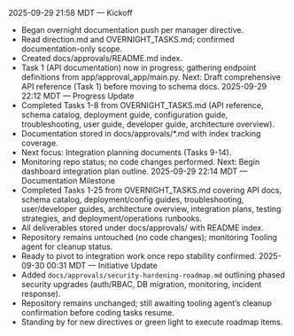 2025-09-29 21:58 MDT — Kickoff
- Began overnight documentation push per manager directive.
- Read direction.md and OVERNIGHT_TASKS.md; confirmed documentation-only scope.
- Created docs/approvals/README.md index.
- Task 1 (API documentation) now in progress; gathering endpoint definitions from app/approval_app/main.py.
Next: Draft comprehensive API reference (Task 1) before moving to schema docs.
2025-09-29 22:12 MDT — Progress Update
- Completed Tasks 1-8 from OVERNIGHT_TASKS.md (API reference, schema catalog, deployment guide, configuration guide, troubleshooting, user guide, developer guide, architecture overview).
- Documentation stored in docs/approvals/*.md with index tracking coverage.
- Next focus: Integration planning documents (Tasks 9-14).
- Monitoring repo status; no code changes performed.
Next: Begin dashboard integration plan outline.
2025-09-29 22:14 MDT — Documentation Milestone
- Completed Tasks 1-25 from OVERNIGHT_TASKS.md covering API docs, schema catalog, deployment/config guides, troubleshooting, user/developer guides, architecture overview, integration plans, testing strategies, and deployment/operations runbooks.
- All deliverables stored under docs/approvals/ with README index.
- Repository remains untouched (no code changes); monitoring Tooling agent for cleanup status.
- Ready to pivot to integration work once repo stability confirmed.
2025-09-30 00:31 MDT — Initiative Update
- Added `docs/approvals/security-hardening-roadmap.md` outlining phased security upgrades (auth/RBAC, DB migration, monitoring, incident response).
- Repository remains unchanged; still awaiting tooling agent’s cleanup confirmation before coding tasks resume.
- Standing by for new directives or green light to execute roadmap items.
